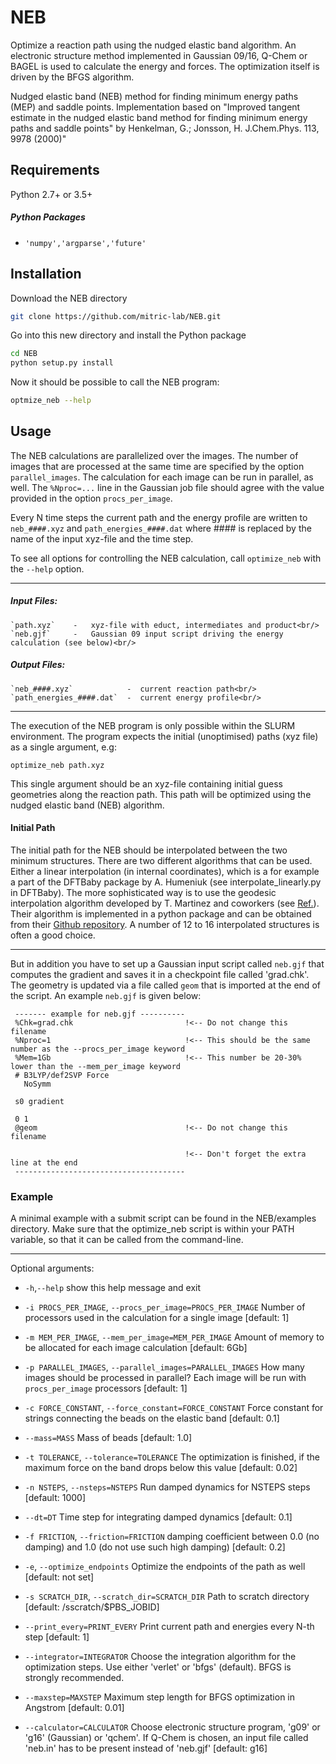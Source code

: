 # NEB
Optimize a reaction path using the nudged elastic band algorithm. An electronic structure
method implemented in Gaussian 09/16, Q-Chem or BAGEL is used to calculate the energy and forces.
The optimization itself is driven by the BFGS algorithm.

Nudged elastic band (NEB) method for finding minimum energy paths (MEP) and saddle points.
Implementation based on
     "Improved tangent estimate in the nudged elastic band method for finding minimum energy paths and saddle points" by Henkelman, G.; Jonsson, H. J.Chem.Phys. 113, 9978 (2000)"

Requirements
----
Python 2.7+ or 3.5+ 
##### Python Packages
 -     'numpy','argparse','future'

Installation
----
Download the NEB directory<br>
```bash
git clone https://github.com/mitric-lab/NEB.git
```
Go into this new directory and install the Python package
```bash
cd NEB
python setup.py install
```
Now it should be possible to call the NEB program:
```bash
optmize_neb --help
```

Usage
----

 The NEB calculations are parallelized over the images. The number of images that are
 processed at the same time are specified by the option `parallel_images`.
 The calculation for each image can be run in parallel, as well. The `%Nproc=...` line
 in the Gaussian job file should agree with the value provided in the option `procs_per_image`.

 Every N time steps the current path and the energy profile are written
 to `neb_####.xyz` and `path_energies_####.dat` where #### is replaced by the
 name of the input xyz-file and the time step.

 To see all options for controlling the NEB calculation, call `optimize_neb`
 with the `--help` option.


-------------------
##### Input Files:<br/>
    `path.xyz`    -   xyz-file with educt, intermediates and product<br/>
    `neb.gjf`     -   Gaussian 09 input script driving the energy calculation (see below)<br/>

##### Output Files:<br/>
    `neb_####.xyz`            -  current reaction path<br/>
    `path_energies_####.dat`  -  current energy profile<br/>

---------------

The execution of the NEB program is only possible within the SLURM environment.
The program expects the initial (unoptimised) paths (xyz file) as a single argument, e.g:
```
optimize_neb path.xyz
```
This single argument should be an xyz-file containing initial guess
geometries along the reaction path. This path will be optimized
using the nudged elastic band (NEB) algorithm.

#### Initial Path
The initial path for the NEB should be interpolated between the two minimum structures. There are two different 
algorithms that can be used. Either a linear interpolation (in internal coordinates), which is a for example a part
of the DFTBaby package by A. Humeniuk (see interpolate_linearly.py in DFTBaby). The more sophisticated way is to use 
the geodesic interpolation algorithm developed by T. Martinez and coworkers (see [Ref.](https://aip.scitation.org/doi/full/10.1063/1.5090303)).
Their algorithm is implemented in a python package and can be obtained from their [Github repository](https://github.com/virtualzx-nad/geodesic-interpolate).
A number of 12 to 16 interpolated structures is often a good choice. 

-----------------------------

But in addition you have to set up a Gaussian input script called `neb.gjf`
 that computes the gradient and saves it in a checkpoint file called
 'grad.chk'. The geometry is updated via a file called `geom` that
 is imported at the end of the script.
 An example `neb.gjf` is given below:
 ```
  ------- example for neb.gjf ----------
  %Chk=grad.chk                         !<-- Do not change this filename
  %Nproc=1                              !<-- This should be the same number as the --procs_per_image keyword
  %Mem=1Gb                              !<-- This number be 20-30% lower than the --mem_per_image keyword
  # B3LYP/def2SVP Force
    NoSymm

  s0 gradient

  0 1
  @geom                                 !<-- Do not change this filename

                                        !<-- Don't forget the extra line at the end 
  --------------------------------------
 ```

### Example

A minimal example with a submit script can be found in the NEB/examples directory. Make sure that the optimize_neb script
is within your PATH variable, so that it can be called from the command-line. 

--------------
Optional arguments:
* `-h`,`--help`            show this help message and exit
* `-i PROCS_PER_IMAGE`, `--procs_per_image=PROCS_PER_IMAGE`
                     Number of processors used in the calculation for a
                     single image [default: 1]
* `-m MEM_PER_IMAGE`, `--mem_per_image=MEM_PER_IMAGE`
                     Amount of memory to be allocated for each image
                     calculation [default: 6Gb]
* `-p PARALLEL_IMAGES`, `--parallel_images=PARALLEL_IMAGES`
                     How many images should be processed in parallel? Each
                     image will be run with `procs_per_image` processors
                     [default: 1]
* `-c FORCE_CONSTANT`, `--force_constant=FORCE_CONSTANT`
                     Force constant for strings connecting the beads on the
                     elastic band [default: 0.1]
* `--mass=MASS`           Mass of beads [default: 1.0]
* `-t TOLERANCE`, `--tolerance=TOLERANCE`
                     The optimization is finished, if the maximum force on
                     the band drops below this value [default: 0.02]
* `-n NSTEPS`, `--nsteps=NSTEPS`
                     Run damped dynamics for NSTEPS steps [default: 1000]
* `--dt=DT`               Time step for integrating damped dynamics [default:
                     0.1]
* `-f FRICTION`, `--friction=FRICTION`
                     damping coefficient between 0.0 (no damping) and 1.0
                     (do not use such high damping) [default: 0.2]
* `-e`, `--optimize_endpoints`
                     Optimize the endpoints of the path as well [default: not set]
* `-s SCRATCH_DIR`, `--scratch_dir=SCRATCH_DIR`
                     Path to scratch directory [default:
                     /sscratch/$PBS_JOBID]
* `--print_every=PRINT_EVERY`
                     Print current path and energies every N-th step
                     [default: 1]
* `--integrator=INTEGRATOR`
                      Choose the integration algorithm for the optimization steps.
                      Use either 'verlet' or 'bfgs' (default). BFGS is strongly recommended.

* `--maxstep=MAXSTEP`
                      Maximum step length for BFGS optimization in Angstrom
                      [default: 0.01]

* `--calculator=CALCULATOR`
                     Choose electronic structure program, 'g09' or 'g16'
                     (Gaussian) or 'qchem'. If Q-Chem is chosen, an input
                     file called 'neb.in' has to be present instead of
                     'neb.gjf' [default: g16]
